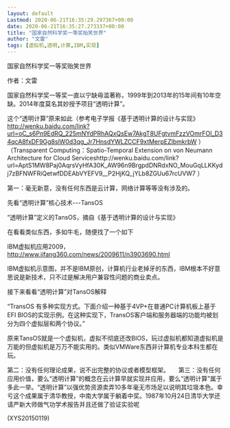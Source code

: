 ```yaml
---
layout: default
Lastmod: 2020-06-21T16:35:29.297367+00:00
date: 2020-06-21T16:35:27.273337+00:00
title: "国家自然科学奖一等奖贻笑世界"
author: "文雷"
tags: [虚拟机,透明,计算,IBM,实现]
---
```


国家自然科学奖一等奖贻笑世界

作者：文雷

国家自然科学奖一等奖一直以宁缺毋滥著称，1999年到2013年的15年间有10年空缺。2014年度莫名其妙授予项目“透明计算”。

这个“透明计算”原来如此（参考电子学报《基于透明计算的设计与实现》http://wenku.baidu.com/link?url=oC_s6Pn9EdRQ_225mNYdPRhAQxQsEw7AkgT8UFgtvmFzzVOmrFOI_D34qcA8fxDF9Gg8slW0d3qg_Jr7HnsdYWLZCCF9xtMerpEZlbmkrbW ）　　（Transparent Computing：Spatio-Temporal Extension on von Neumann Architecture for Cloud Serviceshttp://wenku.baidu.com/link?url=AptS1MW8Paj0AqrsVyHfA30K_AW96n9BrgpdDNRdxNO_MouGqLLKKydj7zBFNWFRiQetwfDDEAbVYEFV9__P2HjKQ_jYLb8ZGUu67rcUVW7 ）

第一：毫无新意，没有任何东西是云计算，网络计算等等没有涉及的。

先看“透明计算”核心技术---TansOS

“透明计算”定义的TansOS，摘自《基于透明计算的设计与实现》

在看看类似东西，多如牛毛，随便找了一个如下

IBM虚拟机应用2009，http://www.jifang360.com/news/2009611/n3903690.html

IBM虚拟机示意图，并不是IBM原创，计算机行业老掉牙的东西，IBM根本不好意思说是新技术，只不过是解决用户兼容性问题的商业卖点。

接下来看看“透明计算”对TansOS解释

“TransOS 有多种实现方式。下面介绍一种基于4VP+在普通PC计算机板上基于EFI BIOS的实现示例。在这种实现下，TransOS客户端和服务器端的功能均被划分为四个虚拟层和两个协议。”

原来TansOS就是一个虚拟机，虚拟不彻底还改BIOS，玩过虚拟机都知道虚拟机是万能的但虚拟机是万万不能实用的。类似VMWare东西非计算机专业本科生都在玩。

第二：没有任何理论成果，说不出完整的协议或者模型框架。　　第三：没有任何应用价值，要么“透明计算”的概念在云计算早就实现并应用，要么“透明计算”属于多此一举。“透明计算”以强优势资源卖弄10多年毫无市场足以说明其垃圾本色。幸亏这个成果属于清华教授，中南大学属于躺着中奖。1987年10月24日清华大学还请严新大师做气功学术报告并且还做了验证实验呢

(XYS20150119)

